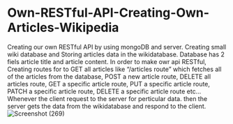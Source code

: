 # Own-RESTful-API-Creating-Own-Articles-Wikipedia
Creating our own RESTful API by using  mongoDB and server. 
Creating small wiki database and Storing articles data in the wikidatabase. Database has 2 fiels article title and article content. In order to make owr api RESTful,
Creating routes for to GET all articles like “/articles route” which fetches all of the articles from the database, POST a new article route, DELETE all articles route, GET a specific article route, PUT a specific article route, PATCH a specific article route, DELETE a specific article route etc...
Whenever the client request to the  server for perticular data. then the server gets the data from the wikidatabase and respond to the client.
![Screenshot (269)](https://user-images.githubusercontent.com/106341416/170860595-8a13830a-b1e0-4ce9-9e20-009f42e1a517.png)

